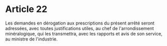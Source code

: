 # Article 22

Les demandes en dérogation aux prescriptions du présent arrêté seront adressées, avec toutes justifications utiles, au chef de l'arrondissement minéralogique, qui les transmettra, avec les rapports et avis de son service, au ministre de l'industrie.

